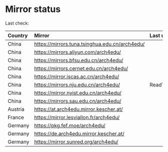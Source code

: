 <script src="./time.js"></script>
# Mirror status
Last check: <script type="text/javascript">localize(1725700869.670134);</script>

|Country|Mirror|Last update|
|:------|:-----|:----------|
|China|https://mirrors.tuna.tsinghua.edu.cn/arch4edu/|<script type="text/javascript">localize(1725648161);</script>|
|China|https://mirrors.aliyun.com/arch4edu/|<script type="text/javascript">localize(1725648161);</script>|
|China|https://mirrors.bfsu.edu.cn/arch4edu/|<script type="text/javascript">localize(1725648161);</script>|
|China|https://mirrors.cernet.edu.cn/arch4edu/|<script type="text/javascript">localize(1725648161);</script>|
|China|https://mirror.iscas.ac.cn/arch4edu/|<script type="text/javascript">localize(1725648161);</script>|
|China|https://mirrors.nju.edu.cn/arch4edu/|ReadTimeout|
|China|https://mirror.nyist.edu.cn/arch4edu/|<script type="text/javascript">localize(1725648161);</script>|
|China|https://mirrors.sau.edu.cn/arch4edu/|<script type="text/javascript">localize(1725648161);</script>|
|Austria|https://at.arch4edu.mirror.kescher.at/|<script type="text/javascript">localize(1725648161);</script>|
|France|https://mirror.lesviallon.fr/arch4edu/|<script type="text/javascript">localize(1725648161);</script>|
|Germany|https://pkg.fef.moe/arch4edu/|<script type="text/javascript">localize(1725648161);</script>|
|Germany|https://de.arch4edu.mirror.kescher.at/|<script type="text/javascript">localize(1725648161);</script>|
|Germany|https://mirror.sunred.org/arch4edu/|<script type="text/javascript">localize(1725648161);</script>|

<script src="./tablefilter/tablefilter.js"></script>
<script src="./table.js"></script>